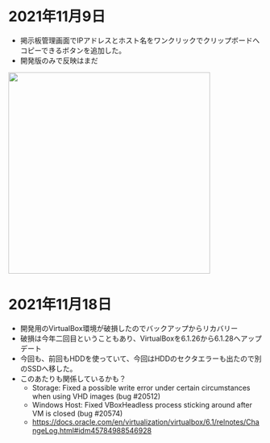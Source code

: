 # 2021年11月9日

- 掲示板管理画面でIPアドレスとホスト名をワンクリックでクリップボードへコピーできるボタンを追加した。
- 開発版のみで反映はまだ

<img src="https://t1.jpnkn.com/wp-content/uploads/2021/11/09225404/2021-11-09.png" width="400">

# 2021年11月18日

- 開発用のVirtualBox環境が破損したのでバックアップからリカバリー
- 破損は今年二回目ということもあり、VirtualBoxを6.1.26から6.1.28へアップデート
- 今回も、前回もHDDを使っていて、今回はHDDのセクタエラーも出たので別のSSDへ移した。
- このあたりも関係しているかも？
  - Storage: Fixed a possible write error under certain circumstances when using VHD images (bug #20512)
  - Windows Host: Fixed VBoxHeadless process sticking around after VM is closed (bug #20574)
  - https://docs.oracle.com/en/virtualization/virtualbox/6.1/relnotes/ChangeLog.html#idm45784988546928
